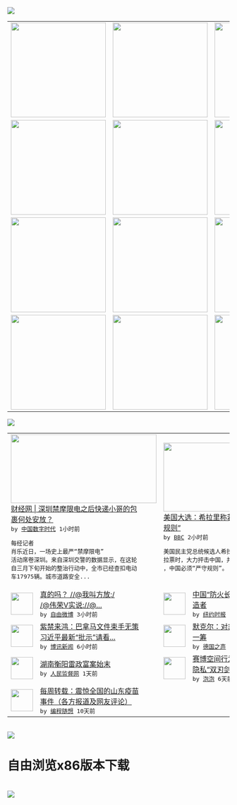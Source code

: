 

<a href="https://github.com/greatfire/z/raw/master/FreeBrowser.apk"><img src="https://raw.githubusercontent.com/greatfire/wiki/master/x/header.png" /></a><table><tr><td width="262" align="center" valign="center"><a href="https://github.com/greatfire/wiki/wiki/nyt" title="纽约时报中文网 国际纵览"><img src="https://raw.githubusercontent.com/greatfire/wiki/master/x/nyt_flag.png" width="215"/></a></td><td width="262" align="center" valign="center"><a href="https://github.com/greatfire/wiki/wiki/dw" title=""><img src="https://raw.githubusercontent.com/greatfire/wiki/master/x/dw_flag.png" width="215"/></a></td><td width="262" align="center" valign="center"><a href="https://github.com/greatfire/wiki/wiki/rmjd" title=""><img src="https://raw.githubusercontent.com/greatfire/wiki/master/x/rmjd_flag.png" width="215"/></a></td></tr><tr><td width="262" align="center" valign="center"><a href="https://github.com/paopaonetizen/website" title="泡泡 - 未经审查的互联网信息"><img src="https://raw.githubusercontent.com/greatfire/wiki/master/x/pp_flag.png" width="215"/></a></td><td width="262" align="center" valign="center"><a href="https://github.com/getlantern/mirror" title="以及自由微博和GreatFire.org官方中文论坛"><img src="https://raw.githubusercontent.com/greatfire/wiki/master/x/lantern_flag.png" width="215"/></a></td><td width="262" align="center" valign="center"><a href="https://github.com/cdtmirrors/m/" title=""><img src="https://raw.githubusercontent.com/greatfire/wiki/master/x/cdt_flag.png" width="215"/></a></td></tr><tr><td width="262" align="center" valign="center"><a href="https://github.com/program-think/blog" title="编程随想的博客"><img src="https://raw.githubusercontent.com/greatfire/wiki/master/x/pt_flag.png" width="215"/></a></td><td width="262" align="center" valign="center"><a href="https://github.com/greatfire/wiki/wiki/bbc" title=""><img src="https://raw.githubusercontent.com/greatfire/wiki/master/x/bbc_flag.png" width="215"/></a></td><td width="262" align="center" valign="center"><a href="https://github.com/freeweibo/s" title="自由微博 - 匿名和不受屏蔽的新浪微博搜索"><img src="https://raw.githubusercontent.com/greatfire/wiki/master/x/fw_flag.png" width="215"/></a></td></tr><tr><td width="262" align="center" valign="center"><a href="https://github.com/greatfire/wiki/wiki/google" title=""><img src="https://raw.githubusercontent.com/greatfire/wiki/master/x/google_flag.png" width="215"/></a></td><td width="262" align="center" valign="center"><a href="https://github.com/bxnews/boxun" title=""><img src="https://raw.githubusercontent.com/greatfire/wiki/master/x/bx_flag.png" width="215"/></a></td><td width="262" align="center" valign="center"><a href="https://github.com/greatfire/wiki/wiki/open-source" title="欢迎访问GreatFire.org开发者项目网站"><img src="https://raw.githubusercontent.com/greatfire/wiki/master/x/open-source_flag.png" width="215"/></a></td></tr></table><img src="https://raw.githubusercontent.com/greatfire/wiki/master/x/newsfeed text.png" /><table cols="4"><tr><td colspan="2" width="380"><a href="http://feedproxy.google.com/~r/chinadigitaltimes/IyPt/~3/2Eah-b8cOfY/"><img src="http://i0.wp.com/chinadigitaltimes.net/chinese/files/2016/04/CfZ0rd-UIAABl6f.jpg?resize=600%2C590" width="330" height="156"/></a></br><a href="http://feedproxy.google.com/~r/chinadigitaltimes/IyPt/~3/2Eah-b8cOfY/">财经网 | 深圳禁摩限电之后快递小哥的包<br/>裹何处安放？</a></br><kbd> by <a href="http://chinadigitaltimes.net/chinese/">中国数字时代</a> 1小时前 </kbd></br><pre>每经记者 肖乐近日，一场史上最严“禁摩限电”<br/>活动席卷深圳。来自深圳交警的数据显示，在这轮<br/>自三月下旬开始的整治行动中，全市已经查扣电动<br/>车17975辆。城市道路安全...</pre></td><td colspan="2" width="380"><a href="http://www.bbc.com/zhongwen/simp/world/2016/04/160407_us_election_pennsylvania_china"><img src="http://a.files.bbci.co.uk/worldservice/live/assets/images/2016/04/07/160407035406_us_pennsylvania_hillary_144x81_getty_nocredit.jpg" width="330" height="156"/></a></br><a href="http://www.bbc.com/zhongwen/simp/world/2016/04/160407_us_election_pennsylvania_china">美国大选：希拉里称若当选将敦促中国“严守<br/>规则”</a></br><kbd> by <a href="http://www.bbc.co.uk/zhongwen/simp">BBC</a> 2小时前 </kbd></br><pre>美国民主党总统候选人希拉里周三于宾夕法尼亚州<br/>拉票时，大力抨击中国，并指假如她成为美国总统<br/>，中国必须“严守规则”。</pre></td></tr><tr><td><img src="http://ww2.sinaimg.cn/large/006qCYv0jw1f2nw9nvt7aj30hs0q10vy.jpg" width="50" height="50"/></td><td width="280"><a href="https://freeweibo.com/weibo/3961581597796944">真的吗？ //@我叫方放:/<br/>/@伟荣V实说://@...</a></br><kbd> by <a href="https://freeweibo.com/">自由微博</a> 3小时前 </kbd></td><td><img src="http://static01.nyt.com/images/2016/04/07/world/07CHINAFIREWALL-web1/07CHINAFIREWALL-web1-articleLarge.jpg" width="50" height="50"/></td><td width="280"><a href="https://d3qlz4p8smvoli.cloudfront.net/china/20160407/c07chinafirewall/">中国“防火长城”挡住了它的缔<br/>造者</a></br><kbd> by <a href="http://m.cn.nytimes.com/">纽约时报</a> 5小时前 </kbd></td></tr><tr><td><img src="https://raw.githubusercontent.com/greatfire/wiki/master/x/bx_logo.png" width="50" height="50"/></td><td width="280"><a href="http://www.boxun.com/news/gb/china/2016/04/201604070011.shtml">紫禁来鸿：巴拿马文件束手无策<br/>习近平最新“批示”请看...</a></br><kbd> by <a href="http://www.boxun.com">博讯新闻</a> 6小时前 </kbd></td><td><img src="http://www.dw.com/image/0,,19170097_302,00.jpg" width="50" height="50"/></td><td width="280"><a href="http://dw.com/p/1IR2g?maca=chi-GK-text-greatfire-all-chinese-15625-xml-mrss">默克尔：对非洲投资 中国更胜<br/>一筹</a></br><kbd> by <a href="http://dw.de">德国之声</a> 1天前 </kbd></td></tr><tr><td><img src="http://www.rmjdw.com/uploads/allimg/160406/1103411N0-0.jpg" width="50" height="50"/></td><td width="280"><a href="http://www.rmjdw.com//shehuijilu/20160406/15522.html">湖南衡阳雷政富案始末 </a></br><kbd> by <a href="http://www.rmjdw.com/">人民监督网</a> 1天前 </kbd></td><td><img src="https://pao-pao.net/sites/pao-pao.net/files/styles/large/public/xia_pian_wen_zhong_tu_.jpg?itok=PbTXxyjR" width="50" height="50"/></td><td width="280"><a href="https://pao-pao.net/article/684">赛博空间行为心理：群组极化和<br/>隐私“双刃剑”（下）</a></br><kbd> by <a href="https://pao-pao.net">泡泡</a> 6天前 </kbd></td></tr><tr><td><img src="http://lh3.googleusercontent.com/p2SuJcGJA5Ib4khCcDZHZ_CBvjPHoVm9tUYxfnxhd9YsFoIMYFQSb3rH6_YQEJDl-0e1-IjOO1-YYbY2C9Px_jP_2-6K0Nnd72J0FfNUokRAPNImUTDJ-YVNFoMriHvORu_GAnvguh4" width="50" height="50"/></td><td width="280"><a href="http://feedproxy.google.com/~r/programthink/~3/H-pq0ktXeyw/weekly-share-99.html">每周转载：震惊全国的山东疫苗<br/>事件（各方报道及网友评论）</a></br><kbd> by <a href="http://program-think.blogspot.com">编程随想</a> 10天前 </kbd></td></table></br><a href="https://github.com/greatfire/z/raw/master/FreeBrowser.apk"><img src="https://raw.githubusercontent.com/greatfire/wiki/master/x/download app.png" /></a><h1>自由浏览x86版本下载<h1><a href="https://github.com/greatfire/z/raw/master/FreeBrowser-x86.apk"><img src="https://raw.githubusercontent.com/greatfire/images/master/fb86.qr.png" /></a>